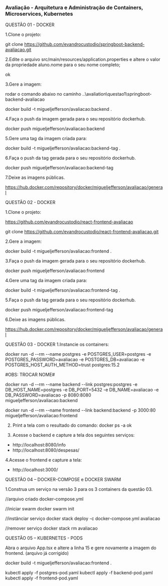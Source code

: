 ### Avaliação - Arquitetura e Administração de Containers, Microservices, Kubernetes


QUESTÃO 01 - DOCKER

1.Clone o projeto:

git clone https://github.com/evandrocustodio/springboot-backend-avaliacao.git

2.Edite o arquivo src/main/resources/application.properties 
e altere o valor da propriedade aluno.nome para o seu nome 
completo;

ok

3.Gere a imagem:

rodar o comando abaixo no caminho ..\avaliation\questao1\springboot-backend-avaliacao

docker build -t migueljefferson/avaliacao:backend .

4.Faça o push da imagem gerada para o seu repositório 
dockerhub.

docker push migueljefferson/avaliacao:backend

5.Gere uma tag da imagem criada para:

docker build -t migueljefferson/avaliacao:backend-tag .

6.Faça o push da tag gerada para o seu repositório 
dockerhub.

docker push migueljefferson/avaliacao:backend-tag

7.Deixe as imagens públicas.

https://hub.docker.com/repository/docker/migueljefferson/avaliacao/general


QUESTÃO 02 - DOCKER

1.Clone o projeto:

https://github.com/evandrocustodio/react-frontend-avaliacao


git clone https://github.com/evandrocustodio/react-frontend-avaliacao.git


2.Gere a imagem:

docker build -t migueljefferson/avaliacao:frontend .

3.Faça o push da imagem gerada para o seu repositório 
dockerhub.

docker push migueljefferson/avaliacao:frontend

4.Gere uma tag da imagem criada para:

docker build -t migueljefferson/avaliacao:frontend-tag .


5.Faça o push da tag gerada para o seu repositório 
dockerhub.

docker push migueljefferson/avaliacao:frontend-tag

6.Deixe as imagens públicas.

https://hub.docker.com/repository/docker/migueljefferson/avaliacao/general


QUESTÃO 03 - DOCKER
1.Instancie os containers:

docker run -d --rm --name postgres -e POSTGRES_USER=postgres -e POSTGRES_PASSWORD=avaliacao -e POSTGRES_DB=avaliacao -e POSTGRES_HOST_AUTH_METHOD=trust postgres:15.2

#OBS: TROCAR NOME#

docker run -d --rm --name backend --link postgres:postgres -e DB_HOST_NAME=postgres -e DB_PORT=5432 -e DB_NAME=avaliacao -e DB_PASSWORD=avaliacao -p 8080:8080 migueljefferson/avaliacao:backend


docker run -d --rm --name frontend --link backend:backend -p 3000:80 migueljefferson/avaliacao:frontend

2. Print a tela com o resultado do comando: docker ps -a
ok

3. Acesse o backend e capture a tela dos seguintes serviços:
- http://localhost:8080/info
- http://localhost:8080/despesas/

4.Acesse o frontend e capture a tela:
- http://localhost:3000/


QUESTÃO 04 – DOCKER-COMPOSE e DOCKER SWARM

1.Construa um serviço na versão 3 para os 3 containers da questão 03.

//arquivo criado
docker-compose.yml

//iniciar swarm
docker swarm init

//instânciar serviço
docker stack deploy -c docker-compose.yml avaliacao

//remover serviço
docker stack rm avaliacao

QUESTÃO 05 – KUBERNETES - PODS

Abra o arquivo App.tsx e altere a linha 15 e gere novamente a
imagem do frontend. (arquivo já corrigido)


docker build -t migueljefferson/avaliacao:frontend .

kubectl apply -f postgres-pod.yaml
kubectl apply -f backend-pod.yaml
kubectl apply -f frontend-pod.yaml

